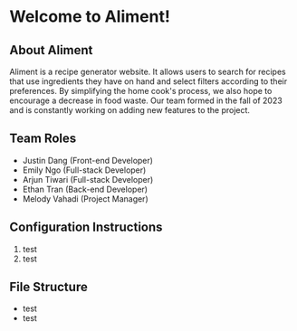 # __Welcome to Aliment!__

## About Aliment
Aliment is a recipe generator website. It allows users to search for recipes that use ingredients they have on hand and select filters according to their preferences. By simplifying the home cook's process, we also hope to encourage a decrease in food waste. Our team formed in the fall of 2023 and is constantly working on adding new features to the project.

## Team Roles
- Justin Dang (Front-end Developer)
- Emily Ngo (Full-stack Developer)
- Arjun Tiwari (Full-stack Developer)
- Ethan Tran (Back-end Developer)
- Melody Vahadi (Project Manager)

## Configuration Instructions
1. test
2. test

## File Structure
- test
- test
